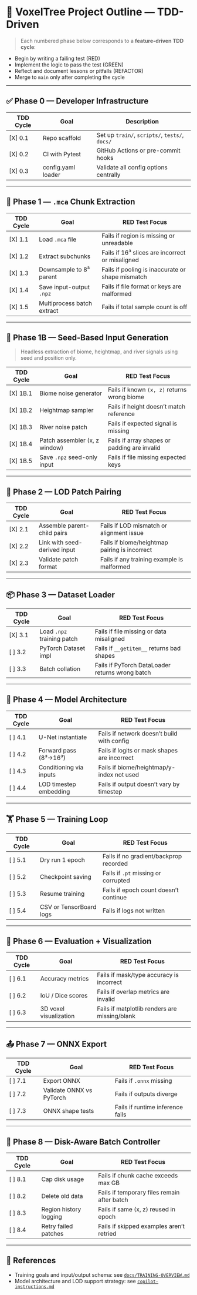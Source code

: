 
# 🌲 VoxelTree Project Outline — TDD-Driven

> Each numbered phase below corresponds to a **feature-driven TDD cycle**:
- Begin by writing a failing test (RED)
- Implement the logic to pass the test (GREEN)
- Reflect and document lessons or pitfalls (REFACTOR)
- Merge to `main` only after completing the cycle

---

## ✅ Phase 0 — Developer Infrastructure

| TDD Cycle | Goal                         | Description                          |
|-----------|------------------------------|--------------------------------------|
| [X] 0.1       | Repo scaffold                | Set up `train/`, `scripts/`, `tests/`, `docs/` |
| [X] 0.2       | CI with Pytest               | GitHub Actions or pre-commit hooks   |
| [X] 0.3       | config.yaml loader           | Validate all config options centrally|

---

## 🧱 Phase 1 — `.mca` Chunk Extraction

| TDD Cycle | Goal                         | RED Test Focus                                  |
|-----------|------------------------------|--------------------------------------------------|
| [X] 1.1       | Load `.mca` file             | Fails if region is missing or unreadable         |
| [X] 1.2       | Extract subchunks            | Fails if 16³ slices are incorrect or misaligned  |
| [X] 1.3       | Downsample to 8³ parent      | Fails if pooling is inaccurate or shape mismatch |
| [X] 1.4       | Save input-output `.npz`     | Fails if file format or keys are malformed       |
| [X] 1.5       | Multiprocess batch extract   | Fails if total sample count is off               |

---

## 🧬 Phase 1B — Seed-Based Input Generation

> Headless extraction of biome, heightmap, and river signals using seed and position only.

| TDD Cycle | Goal                           | RED Test Focus                                      |
|-----------|--------------------------------|-----------------------------------------------------|
| [X] 1B.1      | Biome noise generator          | Fails if known `(x, z)` returns wrong biome         |
| [X] 1B.2      | Heightmap sampler              | Fails if height doesn’t match reference             |
| [X] 1B.3      | River noise patch              | Fails if expected signal is missing                 |
| [X] 1B.4      | Patch assembler (x, z window)  | Fails if array shapes or padding are invalid        |
| [X] 1B.5      | Save `.npz` seed-only input    | Fails if file missing expected keys                 |

---

## 🧮 Phase 2 — LOD Patch Pairing

| TDD Cycle | Goal                         | RED Test Focus                                 |
|-----------|------------------------------|------------------------------------------------|
| [X] 2.1       | Assemble parent-child pairs  | Fails if LOD mismatch or alignment issue       |
| [X] 2.2       | Link with seed-derived input | Fails if biome/heightmap pairing is incorrect  |
| [X] 2.3       | Validate patch format        | Fails if any training example is malformed     |

---

## 📦 Phase 3 — Dataset Loader

| TDD Cycle | Goal                         | RED Test Focus                              |
|-----------|------------------------------|----------------------------------------------|
| [X] 3.1       | Load `.npz` training patch   | Fails if file missing or data misaligned     |
| [ ] 3.2       | PyTorch Dataset impl         | Fails if `__getitem__` returns bad shapes    |
| [ ] 3.3       | Batch collation              | Fails if PyTorch DataLoader returns wrong batch |

---

## 🧠 Phase 4 — Model Architecture

| TDD Cycle | Goal                         | RED Test Focus                                  |
|-----------|------------------------------|--------------------------------------------------|
| [ ] 4.1       | U-Net instantiate            | Fails if network doesn’t build with config       |
| [ ] 4.2       | Forward pass (8³→16³)        | Fails if logits or mask shapes are incorrect     |
| [ ] 4.3       | Conditioning via inputs      | Fails if biome/heightmap/y-index not used        |
| [ ] 4.4       | LOD timestep embedding       | Fails if output doesn’t vary by timestep         |

---

## 🏋️ Phase 5 — Training Loop

| TDD Cycle | Goal                         | RED Test Focus                                  |
|-----------|------------------------------|--------------------------------------------------|
| [ ] 5.1       | Dry run 1 epoch              | Fails if no gradient/backprop recorded           |
| [ ] 5.2       | Checkpoint saving            | Fails if `.pt` missing or corrupted              |
| [ ] 5.3       | Resume training              | Fails if epoch count doesn’t continue            |
| [ ] 5.4       | CSV or TensorBoard logs      | Fails if logs not written                        |

---

## 🧪 Phase 6 — Evaluation + Visualization

| TDD Cycle | Goal                         | RED Test Focus                                  |
|-----------|------------------------------|--------------------------------------------------|
| [ ] 6.1       | Accuracy metrics             | Fails if mask/type accuracy is incorrect         |
| [ ] 6.2       | IoU / Dice scores            | Fails if overlap metrics are invalid             |
| [ ] 6.3       | 3D voxel visualization       | Fails if matplotlib renders are missing/blank    |

---

## 📤 Phase 7 — ONNX Export

| TDD Cycle | Goal                         | RED Test Focus                                  |
|-----------|------------------------------|--------------------------------------------------|
| [ ] 7.1       | Export ONNX                  | Fails if `.onnx` missing                         |
| [ ] 7.2       | Validate ONNX vs PyTorch     | Fails if outputs diverge                         |
| [ ] 7.3       | ONNX shape tests             | Fails if runtime inference fails                 |

---

## 🚦 Phase 8 — Disk-Aware Batch Controller

| TDD Cycle | Goal                         | RED Test Focus                                  |
|-----------|------------------------------|--------------------------------------------------|
| [ ] 8.1       | Cap disk usage               | Fails if chunk cache exceeds max GB             |
| [ ] 8.2       | Delete old data              | Fails if temporary files remain after batch     |
| [ ] 8.3       | Region history logging       | Fails if same (x, z) reused in epoch            |
| [ ] 8.4       | Retry failed patches         | Fails if skipped examples aren’t retried        |

---

## 📘 References

- Training goals and input/output schema: see [`docs/TRAINING-OVERVIEW.md`](docs/TRAINING-OVERVIEW.md)
- Model architecture and LOD support strategy: see [`copilot-instructions.md`](.github/copilot-instructions.md)

